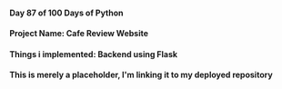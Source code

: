 #### Day 87 of 100 Days of Python
#### Project Name: Cafe Review Website
#### Things i implemented: Backend using Flask

#### This is merely a placeholder, I'm linking it to my deployed repository